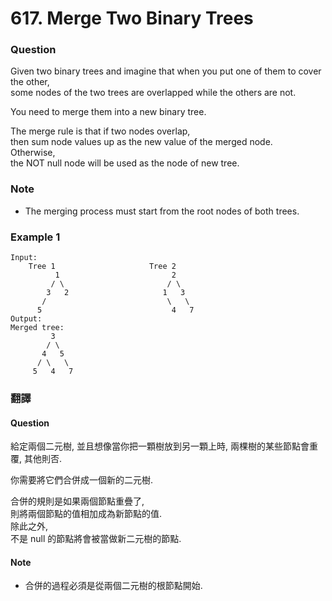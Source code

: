 # 617. Merge Two Binary Trees

### Question 
Given two binary trees and imagine that when you put one of them to cover the other,  
some nodes of the two trees are overlapped while the others are not.  
  
You need to merge them into a new binary tree.  
  
The merge rule is that if two nodes overlap,  
then sum node values up as the new value of the merged node.  
Otherwise,  
the NOT null node will be used as the node of new tree.  

### Note  
 - The merging process must start from the root nodes of both trees.

### Example 1
```
Input: 
	Tree 1                     Tree 2                  
          1                         2                             
         / \                       / \                            
        3   2                     1   3                        
       /                           \   \                      
      5                             4   7                  
Output: 
Merged tree:
	     3
	    / \
	   4   5
	  / \   \ 
	 5   4   7
```

  
### 翻譯
#### Question
給定兩個二元樹, 並且想像當你把一顆樹放到另一顆上時, 
兩棵樹的某些節點會重覆, 其他則否.  
    
你需要將它們合併成一個新的二元樹.  
  
合併的規則是如果兩個節點重疊了,  
則將兩個節點的值相加成為新節點的值.  
除此之外,  
不是 null 的節點將會被當做新二元樹的節點.

#### Note 
 - 合併的過程必須是從兩個二元樹的根節點開始.

